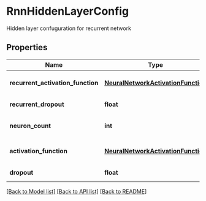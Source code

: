 # RnnHiddenLayerConfig

Hidden layer confuguration for recurrent network
## Properties
Name | Type | Description | Notes
------------ | ------------- | ------------- | -------------
**recurrent_activation_function** | [**NeuralNetworkActivationFunction**](NeuralNetworkActivationFunction.md) | Recurrent activation function | [optional] 
**recurrent_dropout** | **float** | Recurrent dropout | [optional] 
**neuron_count** | **int** | Number of neurons in layer | [optional] 
**activation_function** | [**NeuralNetworkActivationFunction**](NeuralNetworkActivationFunction.md) | Layer activation function | [optional] 
**dropout** | **float** | Layer dropout | [optional] 

[[Back to Model list]](../README.md#documentation-for-models) [[Back to API list]](../README.md#documentation-for-api-endpoints) [[Back to README]](../README.md)


